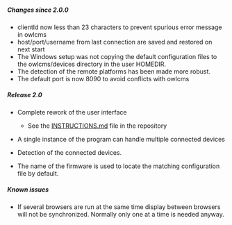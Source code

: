 ##### Changes since 2.0.0

- clientId now less than 23 characters to prevent spurious error message in owlcms
- host/port/username from last connection are saved and restored on next start
- The Windows setup was not copying the default configuration files to the owlcms/devices directory in the user HOMEDIR.
- The detection of the remote platforms has been made more robust.
- The default port is now 8090 to avoid conflicts with owlcms

##### Release 2.0

- Complete rework of the user interface
  - See the [INSTRUCTIONS.md](https://github.com/jflamy/owlcms-firmata/blob/v24/INSTRUCTIONS.md) file in the repository

- A single instance of the program can handle multiple connected devices
- Detection of the connected devices.
- The name of the firmware is used to locate the matching configuration file by default.

##### Known issues

- If several browsers are run at the same time display between browsers will not be synchronized. Normally only one at a time is needed anyway.


